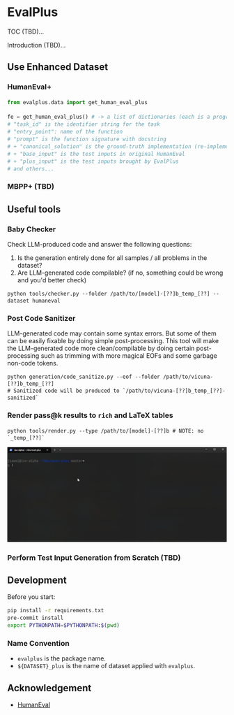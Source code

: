 # EvalPlus

TOC (TBD)...

Introduction (TBD)...

## Use Enhanced Dataset

### HumanEval+

```python
from evalplus.data import get_human_eval_plus

fe = get_human_eval_plus() # -> a list of dictionaries (each is a programming problem)
# "task_id" is the identifier string for the task
# "entry_point": name of the function
# "prompt" is the function signature with docstring
# + "canonical_solution" is the ground-truth implementation (re-implemented to fix bugs in HumanEval)
# + "base_input" is the test inputs in original HumanEval
# + "plus_input" is the test inputs brought by EvalPlus
# and others...
```

### MBPP+ (TBD)


## Useful tools

### Baby Checker

Check LLM-produced code and answer the following questions:

1. Is the generation entirely done for all samples / all problems in the dataset?
2. Are LLM-generated code compilable? (if no, something could be wrong and you'd better check)

```shell
python tools/checker.py --folder /path/to/[model]-[??]b_temp_[??] --dataset humaneval
```

### Post Code Sanitizer

LLM-generated code may contain some syntax errors.
But some of them can be easily fixable by doing simple post-processing.
This tool will make the LLM-generated code more clean/compilable by doing certain post-processing such as trimming with more magical EOFs and some garbage non-code tokens.

```shell
python generation/code_sanitize.py --eof --folder /path/to/vicuna-[??]b_temp_[??]
# Sanitized code will be produced to `/path/to/vicuna-[??]b_temp_[??]-sanitized`
```

### Render pass@k results to `rich` and LaTeX tables

```shell
python tools/render.py --type /path/to/[model]-[??]b # NOTE: no `_temp_[??]`
```

![](./gallary/render.gif)

### Perform Test Input Generation from Scratch (TBD)


## Development

Before you start:

```bash
pip install -r requirements.txt
pre-commit install
export PYTHONPATH=$PYTHONPATH:$(pwd)
```

### Name Convention

- `evalplus` is the package name.
- `${DATASET}_plus` is the name of dataset applied with `evalplus`.


## Acknowledgement

- [HumanEval](https://github.com/openai/human-eval)
